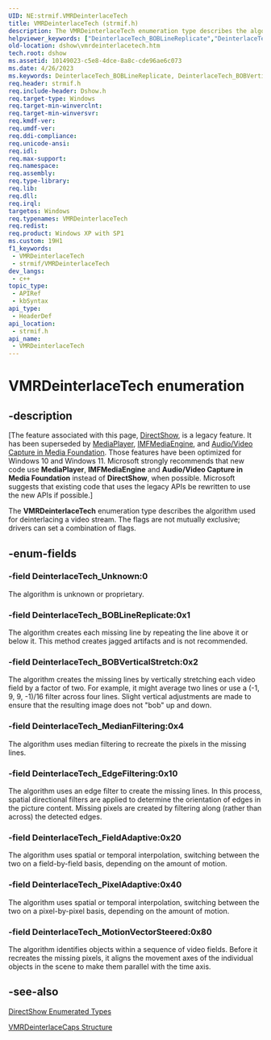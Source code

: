 ```yaml
---
UID: NE:strmif.VMRDeinterlaceTech
title: VMRDeinterlaceTech (strmif.h)
description: The VMRDeinterlaceTech enumeration type describes the algorithm used for deinterlacing a video stream. The flags are not mutually exclusive; drivers can set a combination of flags.
helpviewer_keywords: ["DeinterlaceTech_BOBLineReplicate","DeinterlaceTech_BOBVerticalStretch","DeinterlaceTech_EdgeFiltering","DeinterlaceTech_FieldAdaptive","DeinterlaceTech_MedianFiltering","DeinterlaceTech_MotionVectorSteered","DeinterlaceTech_PixelAdaptive","DeinterlaceTech_Unknown","VMRDeinterlaceTech","VMRDeinterlaceTech enumeration [DirectShow]","VMRDeinterlaceTechEnumeration","dshow.vmrdeinterlacetech","strmif/DeinterlaceTech_BOBLineReplicate","strmif/DeinterlaceTech_BOBVerticalStretch","strmif/DeinterlaceTech_EdgeFiltering","strmif/DeinterlaceTech_FieldAdaptive","strmif/DeinterlaceTech_MedianFiltering","strmif/DeinterlaceTech_MotionVectorSteered","strmif/DeinterlaceTech_PixelAdaptive","strmif/DeinterlaceTech_Unknown","strmif/VMRDeinterlaceTech"]
old-location: dshow\vmrdeinterlacetech.htm
tech.root: dshow
ms.assetid: 10149023-c5e8-4dce-8a8c-cde96ae6c073
ms.date: 4/26/2023
ms.keywords: DeinterlaceTech_BOBLineReplicate, DeinterlaceTech_BOBVerticalStretch, DeinterlaceTech_EdgeFiltering, DeinterlaceTech_FieldAdaptive, DeinterlaceTech_MedianFiltering, DeinterlaceTech_MotionVectorSteered, DeinterlaceTech_PixelAdaptive, DeinterlaceTech_Unknown, VMRDeinterlaceTech, VMRDeinterlaceTech enumeration [DirectShow], VMRDeinterlaceTechEnumeration, dshow.vmrdeinterlacetech, strmif/DeinterlaceTech_BOBLineReplicate, strmif/DeinterlaceTech_BOBVerticalStretch, strmif/DeinterlaceTech_EdgeFiltering, strmif/DeinterlaceTech_FieldAdaptive, strmif/DeinterlaceTech_MedianFiltering, strmif/DeinterlaceTech_MotionVectorSteered, strmif/DeinterlaceTech_PixelAdaptive, strmif/DeinterlaceTech_Unknown, strmif/VMRDeinterlaceTech
req.header: strmif.h
req.include-header: Dshow.h
req.target-type: Windows
req.target-min-winverclnt: 
req.target-min-winversvr: 
req.kmdf-ver: 
req.umdf-ver: 
req.ddi-compliance: 
req.unicode-ansi: 
req.idl: 
req.max-support: 
req.namespace: 
req.assembly: 
req.type-library: 
req.lib: 
req.dll: 
req.irql: 
targetos: Windows
req.typenames: VMRDeinterlaceTech
req.redist: 
req.product: Windows XP with SP1
ms.custom: 19H1
f1_keywords:
 - VMRDeinterlaceTech
 - strmif/VMRDeinterlaceTech
dev_langs:
 - c++
topic_type:
 - APIRef
 - kbSyntax
api_type:
 - HeaderDef
api_location:
 - strmif.h
api_name:
 - VMRDeinterlaceTech
---
```


# VMRDeinterlaceTech enumeration


## -description

\[The feature associated with this page, [DirectShow](/windows/win32/directshow/directshow), is a legacy feature. It has been superseded by [MediaPlayer](/uwp/api/Windows.Media.Playback.MediaPlayer), [IMFMediaEngine](/windows/win32/api/mfmediaengine/nn-mfmediaengine-imfmediaengine), and [Audio/Video Capture in Media Foundation](windows/win32/medfound/audio-video-capture-in-media-foundation). Those features have been optimized for Windows 10 and Windows 11. Microsoft strongly recommends that new code use **MediaPlayer**, **IMFMediaEngine** and **Audio/Video Capture in Media Foundation** instead of **DirectShow**, when possible. Microsoft suggests that existing code that uses the legacy APIs be rewritten to use the new APIs if possible.\]

The <b>VMRDeinterlaceTech</b> enumeration type describes the algorithm used for deinterlacing a video stream. The flags are not mutually exclusive; drivers can set a combination of flags.

## -enum-fields

### -field DeinterlaceTech_Unknown:0

The algorithm is unknown or proprietary.

### -field DeinterlaceTech_BOBLineReplicate:0x1

The algorithm creates each missing line by repeating the line above it or below it. This method creates jagged artifacts and is not recommended.

### -field DeinterlaceTech_BOBVerticalStretch:0x2

The algorithm creates the missing lines by vertically stretching each video field by a factor of two. For example, it might average two lines or use a (-1, 9, 9, -1)/16 filter across four lines. Slight vertical adjustments are made to ensure that the resulting image does not "bob" up and down.

### -field DeinterlaceTech_MedianFiltering:0x4

The algorithm uses median filtering to recreate the pixels in the missing lines.

### -field DeinterlaceTech_EdgeFiltering:0x10

The algorithm uses an edge filter to create the missing lines. In this process, spatial directional filters are applied to determine the orientation of edges in the picture content. Missing pixels are created by filtering along (rather than across) the detected edges.

### -field DeinterlaceTech_FieldAdaptive:0x20

The algorithm uses spatial or temporal interpolation, switching between the two on a field-by-field basis, depending on the amount of motion.

### -field DeinterlaceTech_PixelAdaptive:0x40

The algorithm uses spatial or temporal interpolation, switching between the two on a pixel-by-pixel basis, depending on the amount of motion.

### -field DeinterlaceTech_MotionVectorSteered:0x80

The algorithm identifies objects within a sequence of video fields. Before it recreates the missing pixels, it aligns the movement axes of the individual objects in the scene to make them parallel with the time axis.

## -see-also

<a href="/windows/desktop/DirectShow/directshow-enumerated-types">DirectShow Enumerated Types</a>



[VMRDeinterlaceCaps Structure](/windows/desktop/api/strmif/ns-strmif-vmrdeinterlacecaps)
